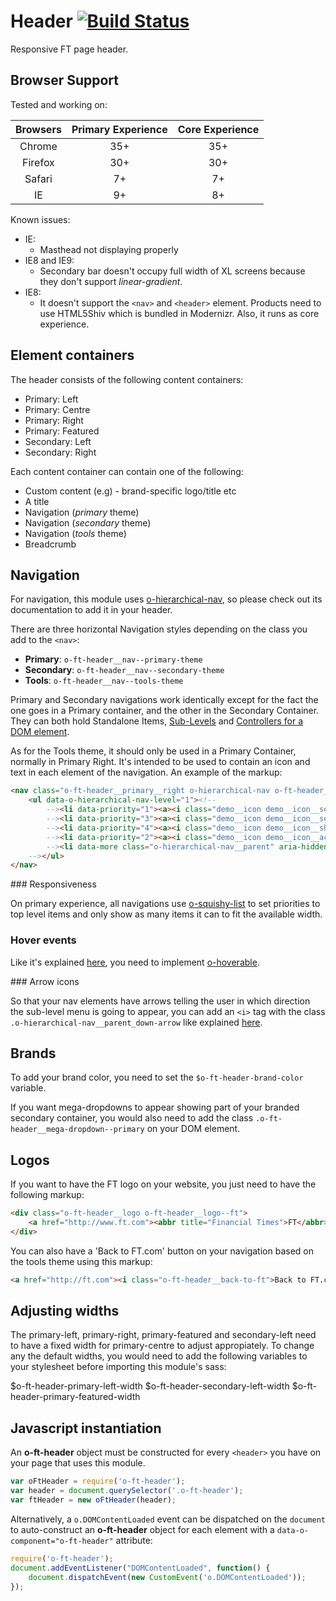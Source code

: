 # Header [![Build Status](https://travis-ci.org/Financial-Times/o-ft-header.png?branch=version2)](https://travis-ci.org/Financial-Times/o-ft-header)

Responsive FT page header.

## Browser Support

Tested and working on:

|  Browsers  | Primary Experience | Core Experience |
|:----------:|:------------------:|:---------------:|
|   Chrome   |        35+         |       35+       |
|   Firefox  |        30+         |       30+       |
|   Safari   |        7+          |       7+        |
|   IE       |        9+          |       8+        |

Known issues:

* IE: 
	* Masthead not displaying properly
* IE8 and IE9:
	* Secondary bar doesn't occupy full width of XL screens because they don't support _linear-gradient_.
* IE8:
	* It doesn't support the `<nav>` and `<header>` element. Products need to use HTML5Shiv which is bundled in Modernizr. Also, it runs as core experience.

## Element containers

The header consists of the following content containers:

* Primary: Left
* Primary: Centre
* Primary: Right
* Primary: Featured
* Secondary: Left
* Secondary: Right

Each content container can contain one of the following:

* Custom content (e.g) - brand-specific logo/title etc
* A title
* Navigation (_primary_ theme)
* Navigation (_secondary_ theme)
* Navigation (_tools_ theme)
* Breadcrumb

## Navigation

For navigation, this module uses [o-hierarchical-nav](https://github.com/Financial-Times/o-hierarchical-nav), so please check out its documentation to add it in your header.

There are three horizontal Navigation styles depending on the class you add to the `<nav>`:

* __Primary__: `o-ft-header__nav--primary-theme`
* __Secondary__: `o-ft-header__nav--secondary-theme`
* __Tools__: `o-ft-header__nav--tools-theme`

Primary and Secondary navigations work identically except for the fact the one goes in a Primary container, and the other in the Secondary Container. They can both hold Standalone Items, [Sub-Levels](https://github.com/Financial-Times/o-hierarchical-nav#parent-of-sub-level) and [Controllers for a DOM element](https://github.com/Financial-Times/o-hierarchical-nav#controller-for-dom-element).

As for the Tools theme, it should only be used in a Primary Container, normally in Primary Right. It's intended to be used to contain an icon and text in each element of the navigation. An example of the markup:

```html
<nav class="o-ft-header__primary__right o-hierarchical-nav o-ft-header__nav--tools-theme" data-o-component="hierarchical-nav" data-o-version="{{o-hierarchical-nav.module-version}}">
    <ul data-o-hierarchical-nav-level="1"><!--
        --><li data-priority="1"><a><i class="demo__icon demo__icon__search"></i>Tool 1</a></li><!--
        --><li data-priority="3"><a><i class="demo__icon demo__icon__settings"></i>Tool 2</a></li><!--
        --><li data-priority="4"><a><i class="demo__icon demo__icon__share"></i>Tool 3</a></li><!--
        --><li data-priority="2"><a><i class="demo__icon demo__icon__account"></i>Tool 4</a></li><!--
        --><li data-more class="o-hierarchical-nav__parent" aria-hidden="true"><a><i class="demo__icon demo__icon__more"></i>More</a></li><!--
    --></ul>
</nav>
```

### Responsiveness

On primary experience, all navigations use [o-squishy-list](https://github.com/Financial-Times/o-squishy-list) to set priorities to top level items and only show as many items it can to fit the available width.

### Hover events

Like it's explained [here](https://github.com/Financial-Times/o-hierarchical-nav#hover-events), you need to implement [o-hoverable](https://github.com/Financial-Times/o-hoverable#using-in-a-product).

### Arrow icons

So that your nav elements have arrows telling the user in which direction the sub-level menu is going to appear, you can add an `<i>` tag with the class `.o-hierarchical-nav__parent_down-arrow` like explained [here](https://github.com/Financial-Times/o-hierarchical-nav#arrows).

## Brands

To add your brand color, you need to set the `$o-ft-header-brand-color` variable. 

If you want mega-dropdowns to appear showing part of your branded secondary container, you would also need to add the class `.o-ft-header__mega-dropdown--primary` on your DOM element.

## Logos

If you want to have the FT logo on your website, you just need to have the following markup:

```html
<div class="o-ft-header__logo o-ft-header__logo--ft">
    <a href="http://www.ft.com"><abbr title="Financial Times">FT</abbr></a>
</div>
```

You can also have a 'Back to FT.com' button on your navigation based on the tools theme using this markup:

```html
<a href="http://ft.com"><i class="o-ft-header__back-to-ft">Back to FT.com</i></a>
```

## Adjusting widths

The primary-left, primary-right, primary-featured and secondary-left need to have a fixed width for primary-centre to adjust appropiately. To change any the default widths, you would need to add the following variables to your stylesheet before importing this module's sass:

$o-ft-header-primary-left-width
$o-ft-header-secondary-left-width
$o-ft-header-primary-featured-width

## Javascript instantiation

An __o-ft-header__ object must be constructed for every `<header>` you have on your page that uses this module.

```javascript
var oFtHeader = require('o-ft-header');
var header = document.querySelector('.o-ft-header');
var ftHeader = new oFtHeader(header);
```

Alternatively, a `o.DOMContentLoaded` event can be dispatched on the `document` to auto-construct an __o-ft-header__ object for each element with a `data-o-component="o-ft-header"` attribute:

```javascript
require('o-ft-header');
document.addEventListener("DOMContentLoaded", function() {
    document.dispatchEvent(new CustomEvent('o.DOMContentLoaded'));
});
```
